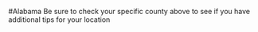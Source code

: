 #Alabama
 Be sure to check your specific county above to see if you have additional tips for your location